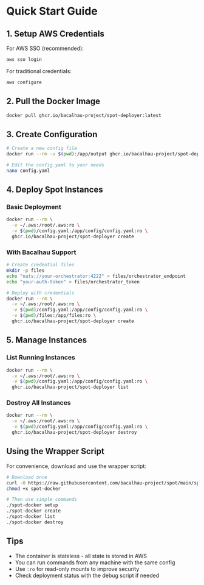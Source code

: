 # Quick Start Guide

## 1. Setup AWS Credentials

For AWS SSO (recommended):
```bash
aws sso login
```

For traditional credentials:
```bash
aws configure
```

## 2. Pull the Docker Image

```bash
docker pull ghcr.io/bacalhau-project/spot-deployer:latest
```

## 3. Create Configuration

```bash
# Create a new config file
docker run --rm -v $(pwd):/app/output ghcr.io/bacalhau-project/spot-deployer setup

# Edit the config.yaml to your needs
nano config.yaml
```

## 4. Deploy Spot Instances

### Basic Deployment
```bash
docker run --rm \
  -v ~/.aws:/root/.aws:ro \
  -v $(pwd)/config.yaml:/app/config/config.yaml:ro \
  ghcr.io/bacalhau-project/spot-deployer create
```

### With Bacalhau Support
```bash
# Create credential files
mkdir -p files
echo "nats://your-orchestrator:4222" > files/orchestrator_endpoint
echo "your-auth-token" > files/orchestrator_token

# Deploy with credentials
docker run --rm \
  -v ~/.aws:/root/.aws:ro \
  -v $(pwd)/config.yaml:/app/config/config.yaml:ro \
  -v $(pwd)/files:/app/files:ro \
  ghcr.io/bacalhau-project/spot-deployer create
```

## 5. Manage Instances

### List Running Instances
```bash
docker run --rm \
  -v ~/.aws:/root/.aws:ro \
  -v $(pwd)/config.yaml:/app/config/config.yaml:ro \
  ghcr.io/bacalhau-project/spot-deployer list
```

### Destroy All Instances
```bash
docker run --rm \
  -v ~/.aws:/root/.aws:ro \
  -v $(pwd)/config.yaml:/app/config/config.yaml:ro \
  ghcr.io/bacalhau-project/spot-deployer destroy
```

## Using the Wrapper Script

For convenience, download and use the wrapper script:

```bash
# Download once
curl -O https://raw.githubusercontent.com/bacalhau-project/spot/main/spot-docker
chmod +x spot-docker

# Then use simple commands
./spot-docker setup
./spot-docker create
./spot-docker list
./spot-docker destroy
```

## Tips

- The container is stateless - all state is stored in AWS
- You can run commands from any machine with the same config
- Use `:ro` for read-only mounts to improve security
- Check deployment status with the debug script if needed